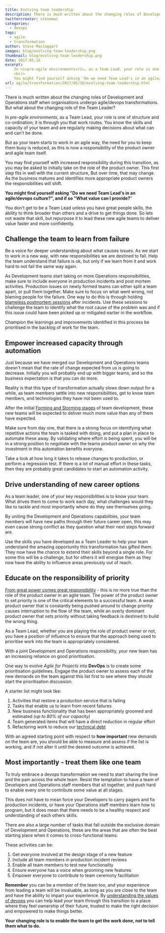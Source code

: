 ```yaml
---
title: Evolving team leadership
description: There is much written about the changing roles of Development and Operations staff when organisations undergo agile/devops transformations.  But what about the changing role of the Team Leader?
twittercreator: stevemac
categories:
  - devops
tags:
  - agile
  - transformation
author: Steve Mactaggart
images: blog/evolving-team-leadership.png
thumbnail: blog/evolving-team-leadership.png
date: 2017-05-16
excerpt:
    In <i>pre-agile environments</i>, as a Team Lead, your role is one of structure and co-ordination, it is through you that work routes. You know the skills and capacity of your team and are regularly making decisions about what can and can't be done.<br/>
    <br/>
    You might find yourself asking "Do we need Team Lead's in an agile/devops culture?" and If so "What value can I provide?"
url: agile/transformation/2017/05/16/evolving-team-leadership.html
---
```


There is much written about the changing roles of Development and Operations staff when organisations undergo agile/devops transformations.  But what about the changing role of the Team Leader?

In *pre-agile environments*, as a Team Lead, your role is one of structure and co-ordination; it is through you that work routes. You know the skills and capacity of your team and are regularly making decisions about what can and can't be done.

But as your team starts to work in an agile way, the need for you to keep them busy is reduced, as this is now a responsibility of the product owner and agile team itself.

You may find yourself with increased responsibility during this transition, as you may be asked to initially take on the role of the product owner.  This first step fits in well with the current structure,  But over time, that may change.  As the business matures and identifies more appropriate product owners the responsibilities will shift.

**You might find yourself asking "Do we need Team Lead's in an agile/devops culture?", and if so "What value can I provide?**"

You don't get to be a Team Lead unless you have great people skills, the ability to think broader than others and a drive to get things done.  So lets not waste that skill, but repurpose it to lead these new agile teams to deliver value faster and more confidently.

## Challenge the team to learn from failure

Be a voice for deeper understanding about what causes issues.  As we start to work in a new way, with new responsibilities we are destined to fail.  Help the team understand that failure is ok, but only if we learn from it and work hard to not fail the same way again.

As Development teams start taking on more Operations responsibilities, make sure to include everyone in production incidents and post mortem activities.  Production issues on newly formed teams can either split a team apart, or pull them together.  Make sure to focus on what went wrong, not blaming people for the failure. One way to do this is through holding [blameless postmortem sessions](https://codeascraft.com/2012/05/22/blameless-postmortems/) after incidents.  Use these sessions to challenge the team to identify what the root cause of the problem was and if this issue could have been picked up or mitigated earlier in the workflow.

Champion the learnings and improvements identified in this process be prioritised in the backlog of work for the team.

## Empower increased capacity through automation

Just because we have merged our Development and Operations teams doesn't mean that the rate of change expected from us is going to decrease.  Initially you will probably end up with bigger teams, and so the business expectation is that you can do more.

Reality is that this type of transformation actually slows down output for a while, as team members settle into new responsibilities, get to know team members, and technologies they have not been used to.

After the initial [Forming and Storming stages](https://en.wikipedia.org/wiki/Tuckman%27s_stages_of_group_development) of team development, these new teams will be expected to deliver much more value than any of them have expected.  

Make sure from day one, that there is a strong focus on identifying what repetitive actions the team is tasked with doing, and put a plan in place to automate these away.  By validating where effort is being spent, you will be in a strong position to negotiate with the teams product owner on why the investment in this automation benefits everyone.

Take a look at how long it takes to release changes to production, or perform a regression test.  If there is a lot of manual effort in these tasks, then they are probably great candidates to start an automation activity.

## Drive understanding of new career options

As a team leader, one of your key responsibilities is to know your team.  What drives them to come to work each day, what challenges would they like to tackle and most importantly where do they see themselves going.

By uniting the Development and Operations capabilities, your team members will have new paths through their future career open, this may even cause strong conflict as they question what their next steps forward are.

Use the skills you have developed as a Team Leader to help your team understand the amazing opportunity this transformation has gifted them.  They now have the chance to extend their skills beyond a single role.  For some this will be a challenge, but for others it will energise them as they now have the ability to influence areas previously out of reach.

## Educate on the responsibility of priority

[From great power comes great responsibility](http://quoteinvestigator.com/2015/07/23/great-power/) - this is no more true than the role of the product owner in an agile team.  The power of the product owner to set priority is one of the critical elements to a successful team.  A weak product owner that is constantly being pushed around to change priority causes interruption to the flow of the team, while an overly dominant product owner that sets priority without taking feedback is destined to build the wrong thing.

As a Team Lead, whether you are playing the role of product owner or not, you have a position of influence to ensure that the approach being used to prioritise work into the team is appropriately considered.

With a joint Development and Operations responsibility, your new team has an increasing reliance on good prioritisation.

One way to evolve *Agile for Projects* into **DevOps** is to create some prioritisation guidelines.  Engage the product owner to assess each of the new demands on the team against this list first to see where they should start the prioritisation discussion.

A starter list might look like:

1. Activities that restore a production service that is failing
2. Tasks that enable us to learn from recent failures
3. New business functionality that has been appropriately groomed and estimated *(up to 80% of our capacity)*
4. Team generated items that will have a direct reduction in regular effort
5. Refactoring work to reduce our [technical debt](https://en.wikipedia.org/wiki/Technical_debt)

With an agreed starting point with respect to **how important** new demands on the team are, you should be able to measure and assess if the list is working, and if not alter it until the desired outcome is achieved.

## Most importantly - treat them like one team

To truly embrace a devops transformation we need to start sharing the love and the pain across the whole team.  Resist the temptation to have a team of Developers and Operations staff members that sit together, and push hard to enable every one to contribute some value at all stages.

This does not have to mean force your Developers to carry pagers and fix production incidents, or have your Operations staff members learn how to program, but it does mean that there needs to be a healthy respect and understanding of each others skills.

There are also a large number of tasks that fall outside the exclusive domain of Development and Operations, these are the areas that are often the best starting place when it comes to cross-functional teams.  

These activities can be:
1. Get everyone involved at the design stage of a new feature
2. Include all team members in production incident reviews
3. Enable all team members to test new functionality
4. Ensure everyone has a voice when grooming new features
5. Empower everyone to contribute to team ceremony facilitation



**Remember** you can be a member of the team too, and your experience from leading a team will be invaluable, as long as you are close to the team and have the ability to impart your experience.  By [understanding the values of devops](/culture/2017/03/12/four-values-of-devops.html) you can help lead your team through this transition to a place where they feel ownership of their future, trusted to make the right decision and empowered to make things better.

**Your changing role is to enable the team to get the work done, not to tell them what to do.**
